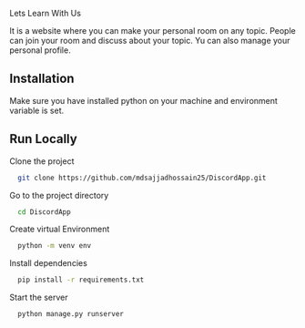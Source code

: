 Lets Learn With Us


It is a website where you can make your personal room on any topic. People can join your room and discuss about your topic. Yu can also manage your personal profile. 




## Installation
Make sure you have installed python on your machine and environment variable is set.



    
## Run Locally

Clone the project

```bash
  git clone https://github.com/mdsajjadhossain25/DiscordApp.git
```

Go to the project directory

```bash
  cd DiscordApp
```

Create virtual Environment

```bash
  python -m venv env
```

Install dependencies

```bash
  pip install -r requirements.txt
```

Start the server

```bash
  python manage.py runserver
```

